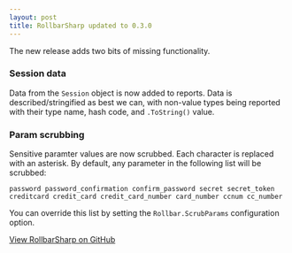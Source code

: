 ```yaml
---
layout: post
title: RollbarSharp updated to 0.3.0
---
```


The new release adds two bits of missing functionality.

### Session data

Data from the `Session` object is now added to reports. Data is described/stringified as best we can, with non-value types being reported with their type name, hash code, and `.ToString()` value.

### Param scrubbing

Sensitive paramter values are now scrubbed. Each character is replaced with an asterisk. By default, any parameter in the following list will be scrubbed:

<p><code>password password_confirmation confirm_password secret secret_token creditcard credit_card credit_card_number card_number ccnum cc_number</code></p>

You can override this list by setting the `Rollbar.ScrubParams` configuration option.


[View RollbarSharp on GitHub](https://github.com/mroach/rollbarsharp)
